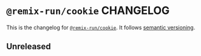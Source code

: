 # `@remix-run/cookie` CHANGELOG

This is the changelog for [`@remix-run/cookie`](https://github.com/remix-run/remix/tree/main/packages/cookie). It follows [semantic versioning](https://semver.org/).

## Unreleased
